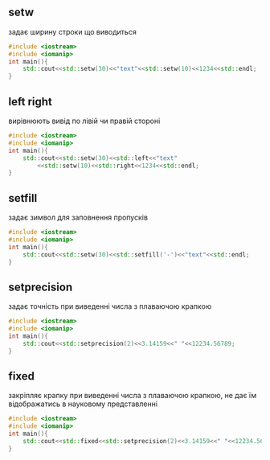 ## setw
задає ширину строки що виводиться
```c++
#include <iostream>
#include <iomanip>
int main(){
	std::cout<<std::setw(30)<<"text"<<std::setw(10)<<1234<<std::endl;
}
```
## left right
вирівнюють вивід по лівій чи правій стороні

```c++
#include <iostream>
#include <iomanip>
int main(){
	std::cout<<std::setw(30)<<std::left<<"text"
		<<std::setw(10)<<std::right<<1234<<std::endl;
}
```

## setfill
задає зимвол для заповнення пропусків
``` c++
#include <iostream>
#include <iomanip>
int main(){
	std::cout<<std::setw(30)<<std::setfill('-')<<"text"<<std::endl;
}
```

## setprecision
задає точність при виведенні числа з плаваючою крапкою
```c++
#include <iostream>
#include <iomanip>
int main(){
	std::cout<<std::setprecision(2)<<3.14159<<" "<<12234.56789;
}
```
## fixed
закріпляє крапку при виведенні числа з плаваючою крапкою, не дає їм відображатись в науковому представленні
```c++
#include <iostream>
#include <iomanip>
int main(){
	std::cout<<std::fixed<<std::setprecision(2)<<3.14159<<" "<<12234.56789;
}
```